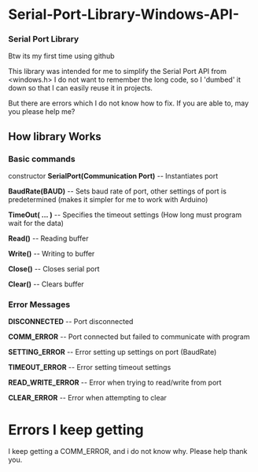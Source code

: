# Serial-Port-Library-Windows-API-

### Serial Port Library

Btw its my first time using github

This library was intended for me to simplify the Serial Port API from <windows.h>
I do not want to remember the long code, so I 'dumbed' it down so that I can easily reuse it in projects.

But there are errors which I do not know how to fix. If you are able to, may you please help me?

## How library Works

### Basic commands 

constructor **SerialPort(Communication Port)** -- Instantiates port


**BaudRate(BAUD)** -- Sets baud rate of port, other settings of port is predetermined (makes it simpler for me to work with Arduino)

**TimeOut( ... )** -- Specifies the timeout settings (How long must program wait for the data)


**Read()** -- Reading buffer

**Write()** -- Writing to buffer

**Close()** -- Closes serial port

**Clear()** -- Clears buffer

### Error Messages

**DISCONNECTED** -- Port disconnected

**COMM_ERROR** -- Port connected but failed to communicate with program

**SETTING_ERROR** -- Error setting up settings on port (BaudRate)

**TIMEOUT_ERROR** -- Error setting timeout settings

**READ_WRITE_ERROR** -- Error when trying to read/write from port

**CLEAR_ERROR** -- Error when attempting to clear


# Errors I keep getting

I keep getting a COMM_ERROR, and i do not know why. Please help thank you.

